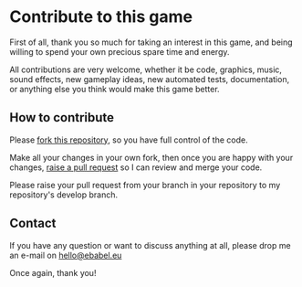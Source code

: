 # Contribute to this game
First of all, thank you so much for taking an interest in this game, and being willing to spend your own precious spare time and energy.

All contributions are very welcome, whether it be code, graphics, music, sound effects, new gameplay ideas, new automated tests, documentation, or anything else you think would make this game better.

## How to contribute
Please [fork this repository](https://help.github.com/articles/fork-a-repo/), so you have full control of the code.

Make all your changes in your own fork, then once you are happy with your changes, [raise a pull request](https://help.github.com/articles/about-pull-requests/) so I can review and merge your code.

Please raise your pull request from your branch in your repository to my repository's develop branch.

## Contact
If you have any question or want to discuss anything at all, please drop me an e-mail on hello@ebabel.eu

Once again, thank you!
